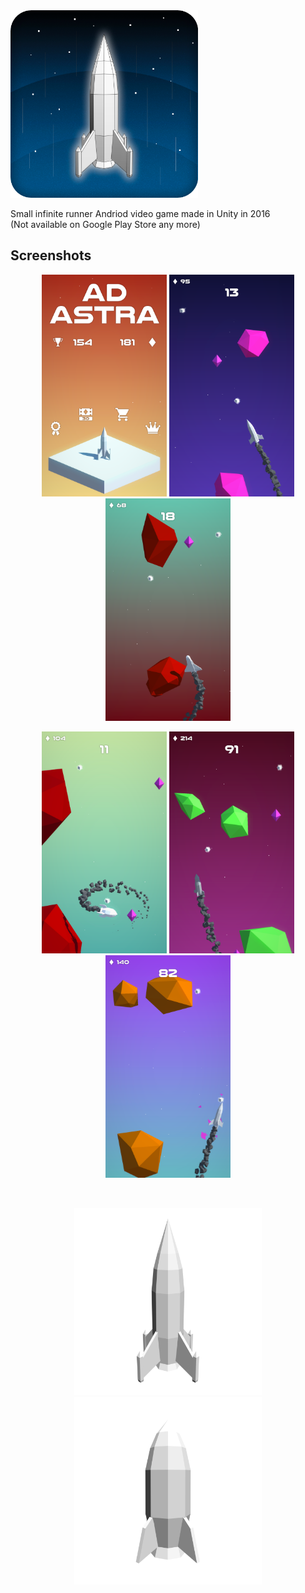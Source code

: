 <img src="./StoreAssets/AdAstra_Logo.png" width="300" />

Small infinite runner Andriod video game made in Unity in 2016  
(Not available on Google Play Store any more)  

## Screenshots

<p align="center">
  <img src="./StoreAssets/3.png" width="200" />
  <img src="./StoreAssets/1.png" width="200" />
  <img src="./StoreAssets/2.png" width="200" />
</p>

<p align="center">
  <img src="./StoreAssets/4.png" width="200" />
  <img src="./StoreAssets/5.png" width="200" />
  <img src="./StoreAssets/6.png" width="200" />
</p>
<br/>
<p align="center">
  <img src="./Blender/33.png" width="300" />
  <img src="./Blender/666.png" width="300" />
</p>
